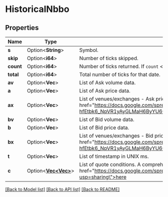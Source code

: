 # HistoricalNbbo

## Properties

Name | Type | Description | Notes
------------ | ------------- | ------------- | -------------
**s** | Option<**String**> | Symbol. | [optional]
**skip** | Option<**i64**> | Number of ticks skipped. | [optional]
**count** | Option<**i64**> | Number of ticks returned. If <code>count</code> < <code>limit</code>, all data for that date has been returned. | [optional]
**total** | Option<**i64**> | Total number of ticks for that date. | [optional]
**av** | Option<**Vec<f32>**> | List of Ask volume data. | [optional]
**a** | Option<**Vec<f32>**> | List of Ask price data. | [optional]
**ax** | Option<**Vec<String>**> | List of venues/exchanges - Ask price. A list of exchange codes can be found <a target=\"_blank\" href=\"https://docs.google.com/spreadsheets/d/1Tj53M1svmr-hfEtbk6_NpVR1yAyGLMaH6ByYU6CG0ZY/edit?usp=sharing\",>here</a> | [optional]
**bv** | Option<**Vec<f32>**> | List of Bid volume data. | [optional]
**b** | Option<**Vec<f32>**> | List of Bid price data. | [optional]
**bx** | Option<**Vec<String>**> | List of venues/exchanges - Bid price. A list of exchange codes can be found <a target=\"_blank\" href=\"https://docs.google.com/spreadsheets/d/1Tj53M1svmr-hfEtbk6_NpVR1yAyGLMaH6ByYU6CG0ZY/edit?usp=sharing\",>here</a> | [optional]
**t** | Option<**Vec<i64>**> | List of timestamp in UNIX ms. | [optional]
**c** | Option<[**Vec<Vec<String>>**](array.md)> | List of quote conditions. A comprehensive list of quote conditions code can be found <a target=\"_blank\" href=\"https://docs.google.com/spreadsheets/d/1iiA6e7Osdtai0oPMOUzgAIKXCsay89dFDmsegz6OpEg/edit?usp=sharing\">here</a> | [optional]

[[Back to Model list]](../README.md#documentation-for-models) [[Back to API list]](../README.md#documentation-for-api-endpoints) [[Back to README]](../README.md)


